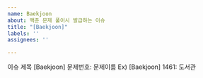 ```yaml
---
name: Baekjoon
about: 백준 문제 풀이시 발급하는 이슈
title: "[Baekjoon]"
labels: ''
assignees: ''

---
```


이슈 제목 [Baekjoon] 문제번호: 문제이름
Ex) [Baekjoon] 1461: 도서관
